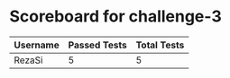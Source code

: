 # Scoreboard for challenge-3
| Username   | Passed Tests | Total Tests |
|------------|--------------|-------------|
| RezaSi | 5 | 5 |


